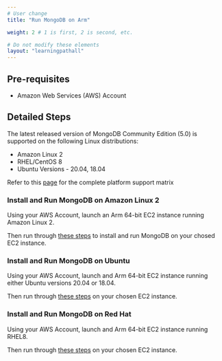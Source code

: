 ```yaml
---
# User change
title: "Run MongoDB on Arm"

weight: 2 # 1 is first, 2 is second, etc.

# Do not modify these elements
layout: "learningpathall"
---
```


## Pre-requisites

* Amazon Web Services (AWS) Account 

## Detailed Steps

The latest released version of MongoDB Community Edition (5.0) is supported on the following Linux distributions:

* Amazon Linux 2
* RHEL/CentOS 8
* Ubuntu Versions - 20.04, 18.04

Refer to this [page](https://www.mongodb.com/docs/manual/administration/production-notes/#platform-support-matrix) for the complete platform support matrix 

### Install and Run MongoDB on Amazon Linux 2

Using your AWS Account, launch an Arm 64-bit EC2 instance running Amazon Linux 2.

Then run through [these steps](https://www.mongodb.com/docs/manual/tutorial/install-mongodb-on-amazon/) to install and run MongoDB on your chosed EC2 instance.

### Install and Run MongoDB on Ubuntu

Using your AWS Account, launch and Arm 64-bit EC2 instance running either Ubuntu versions 20.04 or 18.04.

Then run through [these steps](https://www.mongodb.com/docs/manual/tutorial/install-mongodb-on-ubuntu/) on your chosen EC2 instance.

### Install and Run MongoDB on Red Hat

Using your AWS Account, launch and Arm 64-bit EC2 instance running RHEL8.

Then run through [these steps](https://www.mongodb.com/docs/manual/tutorial/install-mongodb-on-red-hat/) on your chosen EC2 instance.